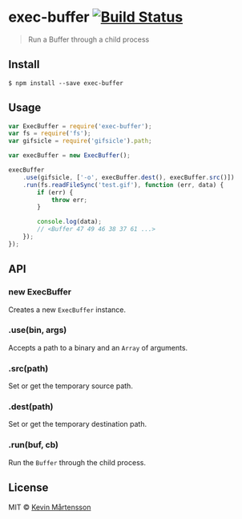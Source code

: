 # exec-buffer [![Build Status](https://travis-ci.org/kevva/exec-buffer.svg?branch=master)](https://travis-ci.org/kevva/exec-buffer)

> Run a Buffer through a child process

## Install

```ba
$ npm install --save exec-buffer
```

## Usage

```js
var ExecBuffer = require('exec-buffer');
var fs = require('fs');
var gifsicle = require('gifsicle').path;

var execBuffer = new ExecBuffer();

execBuffer
    .use(gifsicle, ['-o', execBuffer.dest(), execBuffer.src()])
    .run(fs.readFileSync('test.gif'), function (err, data) {
        if (err) {
            throw err;
        }

        console.log(data);
        // <Buffer 47 49 46 38 37 61 ...>
    });
});
```

## API

### new ExecBuffer

Creates a new `ExecBuffer` instance.

### .use(bin, args)

Accepts a path to a binary and an `Array` of arguments.

### .src(path)

Set or get the temporary source path.

### .dest(path)

Set or get the temporary destination path.

### .run(buf, cb)

Run the `Buffer` through the child process.

## License

MIT © [Kevin Mårtensson](https://github.com/kevva)
